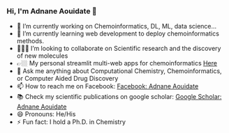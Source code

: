 ### Hi, I'm Adnane Aouidate 👋

- 🔭 I’m currently working on Chemoinformatics, DL, ML, data science...
- 🌱 I’m currently learning web development to deploy chemoinformatics methods.
- 👨🏽‍💻 I’m looking to collaborate on Scientific research and the discovery of new molecules
- 👉🏼 My personal streamlit multi-web apps for chemoinformatics [Here](https://chemoinfo.streamlit.app/)
- 💬 Ask me anything about Computational Chemistry, Chemoinformatics, or Computer Aided Drug Discovery
- 📫 How to reach me on Facebook: [Facebook: Adnane Aouidate](https://www.facebook.com/profile.php?id=100008893412238)
- :books: Check my scientific publications on google scholar: [Google Scholar: Adnane Aouidate](https://scholar.google.com/citations?user=Yngy4o4AAAAJ&hl=en)
- 😄 Pronouns: He/His
- ⚡ Fun fact: I hold a Ph.D. in Chemistry 

